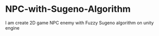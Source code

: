 # NPC-with-Sugeno-Algorithm
I am create 2D game NPC enemy with Fuzzy Sugeno algorithm on unity engine
